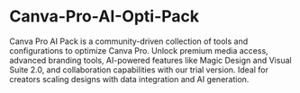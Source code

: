 # Canva-Pro-AI-Opti-Pack
Canva Pro AI Pack is a community-driven collection of tools and configurations to optimize Canva Pro. Unlock premium media access, advanced branding tools, AI-powered features like Magic Design and Visual Suite 2.0, and collaboration capabilities with our trial version. Ideal for creators scaling designs with data integration and AI generation.
